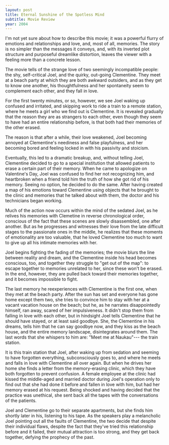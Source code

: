 ```yaml
---
layout: post
title: Eternal Sunshine of the Spotless Mind
subtitle: Movie Review
year: 2004
---
```

I'm not yet sure about how to describe this movie; it was a powerful flurry of emotions and relationships and love, and, most of all, memories. The story is no simpler than the messages it conveys, and, with its inverted plot structure and purposeful dreamlike distortion, leaves the viewer with a feeling more than a concrete lesson.

The movie tells of the strange love of two seemingly incompatible people: the 
shy, self-critical Joel, and the quirky, out-going Clementine. They meet at a
beach party at which they are both awkward outsiders, and as they get to know one
another, his thoughtfulness and her spontaneity seem to complement each
other, and they fall in love. 

For the first twenty minutes, or so, however, we
see Joel waking up confused and irritated, and skipping work to ride a train to a remote 
station, where he meets a girl who we find out is Clementine. It is revealed gradually 
that the reason they are as strangers to each other, even though they seem to
have had an entire relationship before, is that both had their memories of the other
erased. 

The reason is that after a while, their love weakened, Joel becoming annoyed at Clementine's neediness and false 
playfulness, and her becoming bored and feeling locked in with his passivity and stoicism. 

Eventually, this led to a dramatic breakup, and, without telling Joel,
Clementine decided to go to a special institution that allowed patients to 
erase a certain part of their memory. When he came to apologize on
Valentine's Day, Joel was confused to find her not recognizing him, and 
heartbroken when a friend told him the truth of how she got rid of his 
memory. Seeing no option, he decided to do the same. After having created a 
map of his emotions toward Clementine using objects that he brought to the clinic
and memories that he talked about with them, the doctor and his technicians began working.

Much of the action now occurs within the mind of the sedated Joel, as he 
relives his memories with Clemetine in reverse chronological order, conscious of the
fact that these scenes are slowly disassembled, one after another. But as he 
progresses and witnesses their love from the late difficult stages to the 
passionate ones in the middle, he realizes that these moments of emotionality
are too valuable, that he loved Clementine too much to want to give up all 
his intimate memories with her.

Joel begins fighting the fading of the memories; the movie blurs the line 
between reality and dream, and the Clementine inside
his head becomes conscious, too, and together they struggle
to "get out of the map": to escape together to memories unrelated
to her, since these won't be erased. In the end, however, they are pulled back
toward their memories together, and it becomes impossible to fight. 

The last memory he reexperiences with Clementine is the first one, when they met
at the beach party. After the sun has set and everyone has gone home except them two, she
tries to convince him to stay with her at a vacant vacation house on the beach;
but he, as he narrates disappointedly himself, ran away, scared of her impulsiveness.
It didn't stop them from falling in love with each other, but in hindsight Joel
tells Clementine that he should have stayed, or at least said goodbye. She, 
the Clementine in his dreams, tells him that he can say goodbye now, and they 
kiss as the beach house, and the entire memory landscape, disintegrates around them.
The last words that she whispers to him are: "Meet me at Naukau"--- the train station.

It is this train station that Joel, after waking up from sedation and seeming to have
forgotten everything, subconsciously goes to, and where he meets and
falls in love with Clementine all over again. But when he drives her home she
finds a letter from the memory-erasing clinic, which they have both forgotten
to prevent confusion. A female employee at the clinic had kissed the middle-aged and married doctor 
during Joel's operation only to find out that she had done 
it before and fallen in love with him, but had her memory erased at 
his request. Being shocked and having decided that the practice was unethical, she sent back all the 
tapes with the conversations of the patients.

Joel and Clementine go to their separate apartments, but she finds him shortly later in his,
listening to his tape. As the speakers play a melancholic Joel pointing out all the faults of Clementine,
the two decide that despite their individual flaws, despite the fact
that they've tried this relationship before and it failed, their mutual attraction is too strong, and
they get back together, defying the prophecy of the past.
